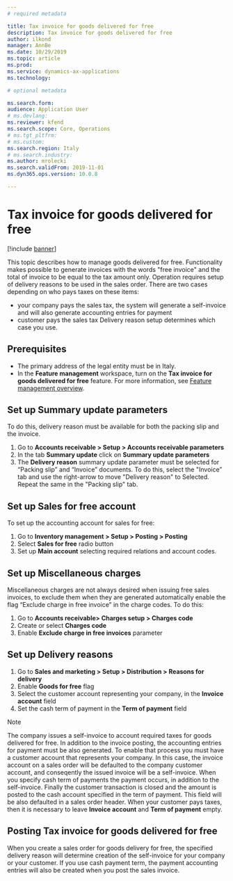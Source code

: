```yaml
---
# required metadata

title: Tax invoice for goods delivered for free
description: Tax invoice for goods delivered for free
author: ilkond
manager: AnnBe
ms.date: 10/29/2019
ms.topic: article
ms.prod: 
ms.service: dynamics-ax-applications
ms.technology: 

# optional metadata

ms.search.form: 
audience: Application User
# ms.devlang: 
ms.reviewer: kfend
ms.search.scope: Core, Operations
# ms.tgt_pltfrm: 
# ms.custom: 
ms.search.region: Italy
# ms.search.industry: 
ms.author: mrolecki
ms.search.validFrom: 2019-11-01
ms.dyn365.ops.version: 10.0.8

---
```


# Tax invoice for goods delivered for free

[!include [banner](../includes/banner.md)]

This topic describes how to manage goods delivered for free. Functionality makes possible to generate invoices with the words "free invoice" and the total of invoice to be equal to the tax amount only. Operation requires setup of delivery reasons to be used in the sales order. There are two cases depending on who pays taxes on these items:
- your company pays the sales tax, the system will generate a self-invoice and will also generate accounting entries for payment
- customer pays the sales tax
Delivery reason setup determines which case you use.



## Prerequisites

- The primary address of the legal entity must be in Italy.
- In the **Feature management** workspace, turn on the **Tax invoice for goods delivered for free** feature. For more information, see [Feature management overview](../../fin-and-ops/get-started/feature-management/feature-management-overview.md).

## Set up Summary update parameters
To do this, delivery reason must be available for both the packing slip and the invoice.
1.	Go to **Accounts receivable > Setup > Accounts receivable parameters**
2.	In the tab **Summary update** click on **Summary update parameters**
3.	The  **Delivery reason** summary update parameter must be selected for “Packing slip” and “Invoice” documents. To do this, select the "Invoice” tab and use the right-arrow to move  "Delivery reason" to Selected. Repeat the same in the "Packing slip" tab.

## Set up Sales for free account
To set up the accounting account for sales for free:
1. Go to **Inventory management > Setup > Posting > Posting**
2. Select  **Sales for free** radio button
3. Set up **Main account** selecting required relations and account codes.

## Set up Miscellaneous charges

Miscellaneous charges are not always desired when issuing free sales invoices, to exclude them when they are generated automatically enable the flag “Exclude charge in free invoice” in the charge codes.
To do this:
1. Go to **Accounts receivable> Charges setup > Charges code**
2. Create or select **Charges code**
2. Enable **Exclude charge in free invoices** parameter

## Set up Delivery reasons
1. Go to **Sales and marketing > Setup > Distribution > Reasons for delivery**
2. Enable **Goods for free** flag
3. Select the customer account representing your company, in the **Invoice account** field 
4. Set the cash term of payment in the **Term of payment** field 

> [!NOTE]
> The company issues a self-invoice to account required taxes for goods delivered for free. In addition to the invoice posting, the accounting entries for payment must be also generated. To enable that process you must have a customer account that represents your company. In this case, the invoice account on a sales order will be defaulted to the company customer account, and conseqently the issued invoice will be a self-invoice. When you specify cash term of payments the payment occurs, in addition to the self-invoice. Finally the customer transaction is closed and the amount is posted to the cash account specified in the term of payment. This field will be also defaulted in a sales order header. When your customer pays taxes, then it is necessary to leave **Invoice account** and **Term of payment** empty.

## Posting Tax invoice for goods delivered for free

When you create a sales order for goods delivery for free, the specified delivery reason  will determine creation of the self-invoice for your company or your customer. If you use cash payment term, the payment accounting entries will also be created when you post the sales invoice.

